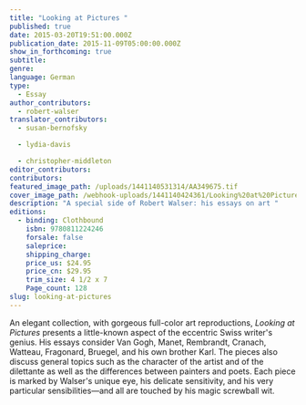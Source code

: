 ```yaml
---
title: "Looking at Pictures "
published: true
date: 2015-03-20T19:51:00.000Z
publication_date: 2015-11-09T05:00:00.000Z
show_in_forthcoming: true
subtitle:
genre:
language: German
type:
  - Essay
author_contributors:
  - robert-walser
translator_contributors:
  - susan-bernofsky

  - lydia-davis

  - christopher-middleton
editor_contributors:
contributors:
featured_image_path: /uploads/1441140531314/AA349675.tif
cover_image_path: /webhook-uploads/1441140424361/Looking%20at%20Pictures.jpg
description: "A special side of Robert Walser: his essays on art "
editions:
  - binding: Clothbound
    isbn: 9780811224246
    forsale: false
    saleprice:
    shipping_charge:
    price_us: $24.95
    price_cn: $29.95
    trim_size: 4 1/2 x 7
    Page_count: 128
slug: looking-at-pictures
---
```


An elegant collection, with gorgeous full-color art reproductions, _Looking at Pictures_ presents a little-known aspect of the eccentric Swiss writer's genius. His essays consider Van Gogh, Manet, Rembrandt, Cranach, Watteau, Fragonard, Bruegel, and his own brother Karl. The pieces also discuss general topics such as the character of the artist and of the dilettante as well as the differences between painters and poets. Each piece is marked by Walser's unique eye, his delicate sensitivity, and his very particular sensibilities—and all are touched by his magic screwball wit.

